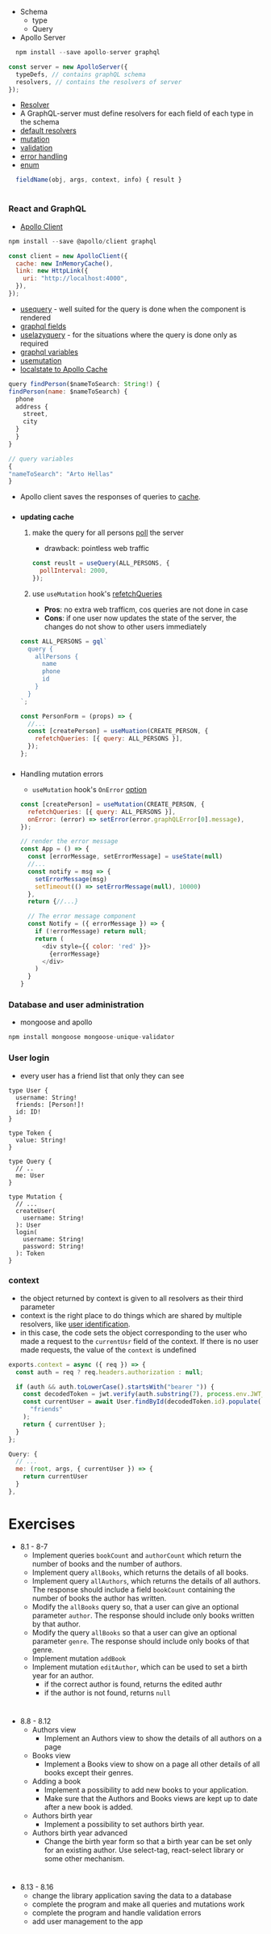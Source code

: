 - Schema
  - type
  - Query
- Apollo Server

```js
  npm install --save apollo-server graphql
```

```js
const server = new ApolloServer({
  typeDefs, // contains graphQL schema
  resolvers, // contains the resolvers of server
});
```

- [Resolver](https://www.apollographql.com/docs/graphql-tools/resolvers/#Resolver-function-signature)
- A GraphQL-server must define resolvers for each field of each type in the schema
- [default resolvers](https://www.apollographql.com/docs/graphql-tools/resolvers/#default-resolver)
- [mutation](https://graphql.org/learn/queries/#mutations)
- [validation](https://graphql.org/learn/validation/)
- [error handling](https://www.apollographql.com/docs/apollo-server/data/errors/#gatsby-focus-wrapper)
- [enum](https://graphql.org/learn/schema/#enumeration-types)

```js
  fieldName(obj, args, context, info) { result }
```

#

### React and GraphQL

- [Apollo Client](https://www.apollographql.com/docs/react/)

```js
npm install --save @apollo/client graphql
```

```js
const client = new ApolloClient({
  cache: new InMemoryCache(),
  link: new HttpLink({
    uri: "http://localhost:4000",
  }),
});
```

- [usequery](https://www.apollographql.com/docs/react/v3.0-beta/api/react/hooks/#usequery) - well suited for the query is done when the component is rendered
- [graphql fields](https://www.apollographql.com/docs/react/v3.0-beta/api/react/hooks/#result)
- [uselazyquery](https://www.apollographql.com/docs/react/v3.0-beta/api/react/hooks/#uselazyquery) - for the situations where the query is done only as required
- [graphql variables](https://graphql.org/learn/queries/#variables)
- [usemutation](https://www.apollographql.com/docs/react/v3.0-beta/api/react/hooks/#usemutation)
- [localstate to Apollo Cache](https://www.apollographql.com/docs/react/v3.0-beta/data/local-state/)

```js
query findPerson($nameToSearch: String!) {
findPerson(name: $nameToSearch) {
  phone
  address {
    street,
    city
  }
  }
}

// query variables
{
"nameToSearch": "Arto Hellas"
}
```

- Apollo client saves the responses of queries to [cache](https://www.apollographql.com/docs/react/v3.0-beta/caching/cache-configuration/).

###

- **updating cache**

  1. make the query for all persons [poll](https://www.apollographql.com/docs/react/v3.0-beta/data/queries/#polling) the server

     - drawback: pointless web traffic

     ```js
     const reuslt = useQuery(ALL_PERSONS, {
       pollInterval: 2000,
     });
     ```

  2. use `useMutation` hook's [refetchQueries](https://www.apollographql.com/docs/react/v3.0-beta/api/react/hooks/#params-2)

     - **Pros**: no extra web trafficm, cos queries are not done in case
     - **Cons**: if one user now updates the state of the server, the changes do not show to other users immediately

  ```js
  const ALL_PERSONS = gql`
    query {
      allPersons {
        name
        phone
        id
      }
    }
  `;

  const PersonForm = (props) => {
    //...
    const [createPerson] = useMuation(CREATE_PERSON, {
      refetchQueries: [{ query: ALL_PERSONS }],
    });
  };
  ```

###

- Handling mutation errors

  - `useMutation` hook's `OnError` [option](https://www.apollographql.com/docs/react/v3.0-beta/api/react/hooks/#params-2)

  ```js
  const [createPerson] = useMutation(CREATE_PERSON, {
    refetchQueries: [{ query: ALL_PERSONS }],
    onError: (error) => setError(error.graphQLError[0].message),
  });

  // render the error message
  const App = () => {
    const [errorMessage, setErrorMessage] = useState(null)
    //...
    const notify = msg => {
      setErrorMessage(msg)
      setTimeout(() => setErrorMessage(null), 10000)
    },
    return {//...}

    // The error message component
    const Notify = ({ errorMessage }) => {
      if (!errorMessage) return null;
      return (
        <div style={{ color: 'red' }}>
          {errorMessage}
        </div>
      )
    }
  }
  ```

### Database and user administration

- mongoose and apollo

```js
npm install mongoose mongoose-unique-validator
```

### User login

- every user has a friend list that only they can see

```gql
type User {
  username: String!
  friends: [Person!]!
  id: ID!
}

type Token {
  value: String!
}

type Query {
  // ..
  me: User
}

type Mutation {
  // ...
  createUser(
    username: String!
  ): User
  login(
    username: String!
    password: String!
  ): Token
}
```

### context

- the object returned by context is given to all resolvers as their third parameter
- context is the right place to do things which are shared by multiple resolvers, like [user identification](https://blog.apollographql.com/authorization-in-graphql-452b1c402a9?_ga=2.45656161.474875091.1550613879-1581139173.1549828167).
- in this case, the code sets the object corresponding to the user who made a request to the `currentUsr` field of the context. If there is no user made requests, the value of the `context` is undefined

```js
exports.context = async ({ req }) => {
  const auth = req ? req.headers.authorization : null;

  if (auth && auth.toLowerCase().startsWith("bearer ")) {
    const decodedToken = jwt.verify(auth.substring(7), process.env.JWT_SECRET);
    const currentUser = await User.findById(decodedToken.id).populate(
      "friends"
    );
    return { currentUser };
  }
};
```

```js
Query: {
  // ...
  me: (root, args, { currentUser }) => {
    return currentUser
  }
},
```

# Exercises

- 8.1 - 8-7
  - Implement queries `bookCount` and `authorCount` which return the number of books and the number of authors.
  - Implement query `allBooks`, which returns the details of all books.
  - Implement query `allAuthors`, which returns the details of all authors. The response should include a field `bookCount` containing the number of books the author has written.
  - Modify the `allBooks` query so, that a user can give an optional parameter `author`. The response should include only books written by that author.
  - Modify the query `allBooks` so that a user can give an optional parameter `genre`. The response should include only books of that genre.
  - Implement mutation `addBook`
  - Implement mutation `editAuthor`, which can be used to set a birth year for an author.
    - if the correct author is found, returns the edited authr
    - if the author is not found, returns `null`

#

- 8.8 - 8.12
  - Authors view
    - Implement an Authors view to show the details of all authors on a page
  - Books view
    - Implement a Books view to show on a page all other details of all books except their genres.
  - Adding a book
    - Implement a possibility to add new books to your application.
    - Make sure that the Authors and Books views are kept up to date after a new book is added.
  - Authors birth year
    - Implement a possibility to set authors birth year.
  - Authors birth year advanced
    - Change the birth year form so that a birth year can be set only for an existing author. Use select-tag, react-select library or some other mechanism.

#

- 8.13 - 8.16
  - change the library application saving the data to a database
  - complete the program and make all queries and mutations work
  - complete the program and handle validation errors
  - add user management to the app
